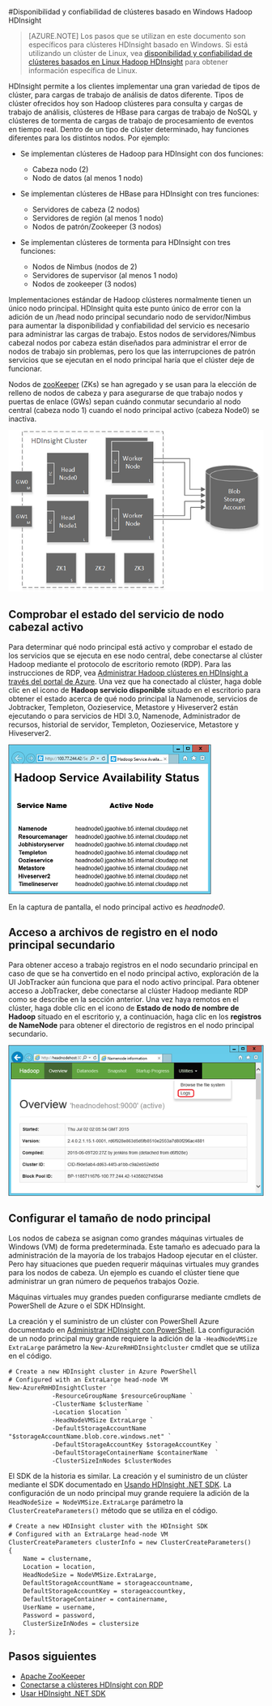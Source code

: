 <properties
    pageTitle="Disponibilidad de Hadoop clústeres en HDInsight | Microsoft Azure"
    description="HDInsight implementa clústeres altamente disponibles y confiables con un nodo principal adicional."
    services="hdinsight"
    tags="azure-portal"
    editor="cgronlun"
    manager="jhubbard"
    authors="mumian"
    documentationCenter=""/>

<tags
    ms.service="hdinsight"
    ms.workload="big-data"
    ms.tgt_pltfrm="na"
    ms.devlang="multiple"
    ms.topic="article"
    ms.date="10/21/2016"
    ms.author="jgao"/>


#<a name="availability-and-reliability-of-windows-based-hadoop-clusters-in-hdinsight"></a>Disponibilidad y confiabilidad de clústeres basado en Windows Hadoop HDInsight


>[AZURE.NOTE] Los pasos que se utilizan en este documento son específicos para clústeres HDInsight basado en Windows. Si está utilizando un clúster de Linux, vea [disponibilidad y confiabilidad de clústeres basados en Linux Hadoop HDInsight](hdinsight-high-availability-linux.md) para obtener información específica de Linux.

HDInsight permite a los clientes implementar una gran variedad de tipos de clúster, para cargas de trabajo de análisis de datos diferente. Tipos de clúster ofrecidos hoy son Hadoop clústeres para consulta y cargas de trabajo de análisis, clústeres de HBase para cargas de trabajo de NoSQL y clústeres de tormenta de cargas de trabajo de procesamiento de eventos en tiempo real. Dentro de un tipo de clúster determinado, hay funciones diferentes para los distintos nodos. Por ejemplo:



- Se implementan clústeres de Hadoop para HDInsight con dos funciones:
    - Cabeza nodo (2)
    - Nodo de datos (al menos 1 nodo)

- Se implementan clústeres de HBase para HDInsight con tres funciones:
    - Servidores de cabeza (2 nodos)
    - Servidores de región (al menos 1 nodo)
    - Nodos de patrón/Zookeeper (3 nodos)

- Se implementan clústeres de tormenta para HDInsight con tres funciones:
    - Nodos de Nimbus (nodos de 2)
    - Servidores de supervisor (al menos 1 nodo)
    - Nodos de zookeeper (3 nodos)

Implementaciones estándar de Hadoop clústeres normalmente tienen un único nodo principal. HDInsight quita este punto único de error con la adición de un /head nodo principal secundario nodo de servidor/Nimbus para aumentar la disponibilidad y confiabilidad del servicio es necesario para administrar las cargas de trabajo. Estos nodos de servidores/Nimbus cabezal nodos por cabeza están diseñados para administrar el error de nodos de trabajo sin problemas, pero los que las interrupciones de patrón servicios que se ejecutan en el nodo principal haría que el clúster deje de funcionar.


Nodos de [zooKeeper](http://zookeeper.apache.org/ ) (ZKs) se han agregado y se usan para la elección de relleno de nodos de cabeza y para asegurarse de que trabajo nodos y puertas de enlace (GWs) sepan cuándo conmutar secundario al nodo central (cabeza nodo 1) cuando el nodo principal activo (cabeza Node0) se inactiva.

![Diagrama de los nodos de cabeza altamente confiables en la implementación de HDInsight Hadoop.](./media/hdinsight-high-availability/hadoop.high.availability.architecture.diagram.png)




## <a name="check-active-head-node-service-status"></a>Comprobar el estado del servicio de nodo cabezal activo
Para determinar qué nodo principal está activo y comprobar el estado de los servicios que se ejecuta en ese nodo central, debe conectarse al clúster Hadoop mediante el protocolo de escritorio remoto (RDP). Para las instrucciones de RDP, vea [Administrar Hadoop clústeres en HDInsight a través del portal de Azure](hdinsight-administer-use-management-portal.md#connect-to-hdinsight-clusters-by-using-rdp). Una vez que ha conectado al clúster, haga doble clic en el icono de **Hadoop servicio disponible** situado en el escritorio para obtener el estado acerca de qué nodo principal la Namenode, servicios de Jobtracker, Templeton, Oozieservice, Metastore y Hiveserver2 están ejecutando o para servicios de HDI 3.0, Namenode, Administrador de recursos, historial de servidor, Templeton, Oozieservice, Metastore y Hiveserver2.

![](./media/hdinsight-high-availability/Hadoop.Service.Availability.Status.png)

En la captura de pantalla, el nodo principal activo es *headnode0*.

## <a name="access-log-files-on-the-secondary-head-node"></a>Acceso a archivos de registro en el nodo principal secundario

Para obtener acceso a trabajo registros en el nodo secundario principal en caso de que se ha convertido en el nodo principal activo, exploración de la UI JobTracker aún funciona que para el nodo activo principal. Para obtener acceso a JobTracker, debe conectarse al clúster Hadoop mediante RDP como se describe en la sección anterior. Una vez haya remotos en el clúster, haga doble clic en el icono de **Estado de nodo de nombre de Hadoop** situado en el escritorio y, a continuación, haga clic en los **registros de NameNode** para obtener el directorio de registros en el nodo principal secundario.

![](./media/hdinsight-high-availability/Hadoop.Head.Node.Log.Files.png)


## <a name="configure-head-node-size"></a>Configurar el tamaño de nodo principal
Los nodos de cabeza se asignan como grandes máquinas virtuales de Windows (VM) de forma predeterminada. Este tamaño es adecuado para la administración de la mayoría de los trabajos Hadoop ejecutar en el clúster. Pero hay situaciones que pueden requerir máquinas virtuales muy grandes para los nodos de cabeza. Un ejemplo es cuando el clúster tiene que administrar un gran número de pequeños trabajos Oozie.

Máquinas virtuales muy grandes pueden configurarse mediante cmdlets de PowerShell de Azure o el SDK HDInsight.

La creación y el suministro de un clúster con PowerShell Azure documentado en [Administrar HDInsight con PowerShell](hdinsight-administer-use-powershell.md). La configuración de un nodo principal muy grande requiere la adición de la `-HeadNodeVMSize ExtraLarge` parámetro la `New-AzureRmHDInsightcluster` cmdlet que se utiliza en el código.

    # Create a new HDInsight cluster in Azure PowerShell
    # Configured with an ExtraLarge head-node VM
    New-AzureRmHDInsightCluster `
                -ResourceGroupName $resourceGroupName `
                -ClusterName $clusterName ` 
                -Location $location `
                -HeadNodeVMSize ExtraLarge `
                -DefaultStorageAccountName "$storageAccountName.blob.core.windows.net" `
                -DefaultStorageAccountKey $storageAccountKey `
                -DefaultStorageContainerName $containerName  `
                -ClusterSizeInNodes $clusterNodes

El SDK de la historia es similar. La creación y el suministro de un clúster mediante el SDK documentado en [Usando HDInsight .NET SDK](hdinsight-provision-clusters.md#sdk). La configuración de un nodo principal muy grande requiere la adición de la `HeadNodeSize = NodeVMSize.ExtraLarge` parámetro la `ClusterCreateParameters()` método que se utiliza en el código.

    # Create a new HDInsight cluster with the HDInsight SDK
    # Configured with an ExtraLarge head-node VM
    ClusterCreateParameters clusterInfo = new ClusterCreateParameters()
    {
        Name = clustername,
        Location = location,
        HeadNodeSize = NodeVMSize.ExtraLarge,
        DefaultStorageAccountName = storageaccountname,
        DefaultStorageAccountKey = storageaccountkey,
        DefaultStorageContainer = containername,
        UserName = username,
        Password = password,
        ClusterSizeInNodes = clustersize
    };


## <a name="next-steps"></a>Pasos siguientes

- [Apache ZooKeeper](http://zookeeper.apache.org/ )
- [Conectarse a clústeres HDInsight con RDP](hdinsight-administer-use-management-portal.md#rdp)
- [Usar HDInsight .NET SDK](hdinsight-provision-clusters.md#sdk)
